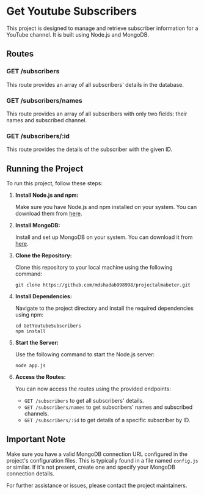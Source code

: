 # Get Youtube Subscribers

This project is designed to manage and retrieve subscriber information for a YouTube channel. It is built using Node.js and MongoDB.

## Routes

### GET /subscribers

This route provides an array of all subscribers' details in the database.

### GET /subscribers/names

This route provides an array of all subscribers with only two fields: their names and subscribed channel.

### GET /subscribers/:id

This route provides the details of the subscriber with the given ID.

## Running the Project

To run this project, follow these steps:

1. **Install Node.js and npm:**

   Make sure you have Node.js and npm installed on your system. You can download them from [here](https://nodejs.org/).

2. **Install MongoDB:**

   Install and set up MongoDB on your system. You can download it from [here](https://www.mongodb.com/).

3. **Clone the Repository:**

   Clone this repository to your local machine using the following command:

   ```
   git clone https://github.com/mdshadab998998/projectalmabeter.git
   ```

4. **Install Dependencies:**

   Navigate to the project directory and install the required dependencies using npm:

   ```
   cd GetYoutubeSubscribers
   npm install
   ```

5. **Start the Server:**

   Use the following command to start the Node.js server:

   ```
   node app.js
   ```

6. **Access the Routes:**

   You can now access the routes using the provided endpoints:

   - `GET /subscribers` to get all subscribers' details.
   - `GET /subscribers/names` to get subscribers' names and subscribed channels.
   - `GET /subscribers/:id` to get details of a specific subscriber by ID.

## Important Note

Make sure you have a valid MongoDB connection URL configured in the project's configuration files. This is typically found in a file named `config.js` or similar. If it's not present, create one and specify your MongoDB connection details.

For further assistance or issues, please contact the project maintainers.
